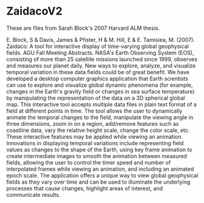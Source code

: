 # ZaidacoV2

These are files from Sarah Block's 2007 Harvard ALM thesis. 

E. Block, S & Davis, James & Pfister, H & M. Hill, E & E. Tamisiea, M. (2007). Zaidaco: A tool for interactive display of time-varying global geophysical fields. AGU Fall Meeting Abstracts. NASA's Earth Observing System (EOS), consisting of more than 25 satellite missions launched since 1999, observes and measures our planet daily. New ways to explore, analyze, and visualize temporal variation in these data fields could be of great benefit. We have developed a desktop computer graphics application that Earth scientists can use to explore and visualize global dynamic phenomena (for example, changes in the Earth's gravity field or changes in sea surface temperature) by manipulating the representation of the data on a 3D spherical global map. This interactive tool accepts multiple data files in plain text format of a field at different points in time. The tool allows the user to dynamically animate the temporal changes to the field, manipulate the viewing angle in three dimensions, zoom in on a region, add/remove features such as coastline data, vary the relative height scale, change the color scale, etc. These interactive features may be applied while viewing an animation. Innovations in displaying temporal variations include representing field values as changes to the shape of the Earth, using key frame animation to create intermediate images to smooth the animation between measured fields, allowing the user to control the timer speed and number of interpolated frames while viewing an animation, and including an animated epoch scale. The application offers a unique way to view global geophysical fields as they vary over time and can be used to illuminate the underlying processes that cause changes, highlight areas of interest, and communicate results.
